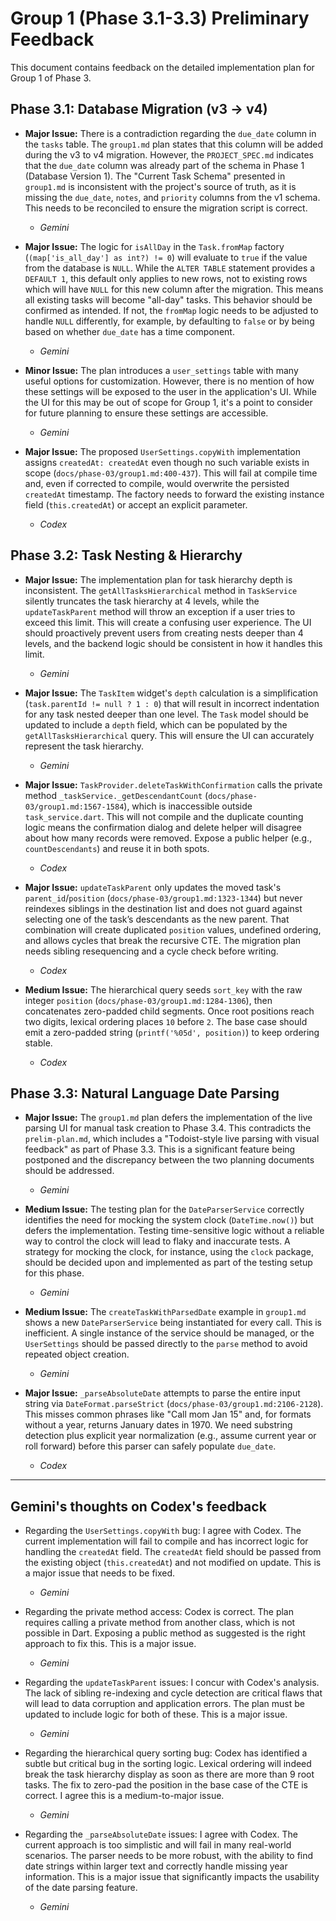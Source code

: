 # Group 1 (Phase 3.1-3.3) Preliminary Feedback

This document contains feedback on the detailed implementation plan for Group 1 of Phase 3.

## Phase 3.1: Database Migration (v3 → v4)

*   **Major Issue:** There is a contradiction regarding the `due_date` column in the `tasks` table. The `group1.md` plan states that this column will be added during the v3 to v4 migration. However, the `PROJECT_SPEC.md` indicates that the `due_date` column was already part of the schema in Phase 1 (Database Version 1). The "Current Task Schema" presented in `group1.md` is inconsistent with the project's source of truth, as it is missing the `due_date`, `notes`, and `priority` columns from the v1 schema. This needs to be reconciled to ensure the migration script is correct.
    - *Gemini*

*   **Major Issue:** The logic for `isAllDay` in the `Task.fromMap` factory (`(map['is_all_day'] as int?) != 0`) will evaluate to `true` if the value from the database is `NULL`. While the `ALTER TABLE` statement provides a `DEFAULT 1`, this default only applies to new rows, not to existing rows which will have `NULL` for this new column after the migration. This means all existing tasks will become "all-day" tasks. This behavior should be confirmed as intended. If not, the `fromMap` logic needs to be adjusted to handle `NULL` differently, for example, by defaulting to `false` or by being based on whether `due_date` has a time component.
    - *Gemini*

*   **Minor Issue:** The plan introduces a `user_settings` table with many useful options for customization. However, there is no mention of how these settings will be exposed to the user in the application's UI. While the UI for this may be out of scope for Group 1, it's a point to consider for future planning to ensure these settings are accessible.
    - *Gemini*

*   **Major Issue:** The proposed `UserSettings.copyWith` implementation assigns `createdAt: createdAt` even though no such variable exists in scope (`docs/phase-03/group1.md:400-437`). This will fail at compile time and, even if corrected to compile, would overwrite the persisted `createdAt` timestamp. The factory needs to forward the existing instance field (`this.createdAt`) or accept an explicit parameter.
    - *Codex*

## Phase 3.2: Task Nesting & Hierarchy

*   **Major Issue:** The implementation plan for task hierarchy depth is inconsistent. The `getAllTasksHierarchical` method in `TaskService` silently truncates the task hierarchy at 4 levels, while the `updateTaskParent` method will throw an exception if a user tries to exceed this limit. This will create a confusing user experience. The UI should proactively prevent users from creating nests deeper than 4 levels, and the backend logic should be consistent in how it handles this limit.
    - *Gemini*

*   **Major Issue:** The `TaskItem` widget's `depth` calculation is a simplification (`task.parentId != null ? 1 : 0`) that will result in incorrect indentation for any task nested deeper than one level. The `Task` model should be updated to include a `depth` field, which can be populated by the `getAllTasksHierarchical` query. This will ensure the UI can accurately represent the task hierarchy.
    - *Gemini*

*   **Major Issue:** `TaskProvider.deleteTaskWithConfirmation` calls the private method `_taskService._getDescendantCount` (`docs/phase-03/group1.md:1567-1584`), which is inaccessible outside `task_service.dart`. This will not compile and the duplicate counting logic means the confirmation dialog and delete helper will disagree about how many records were removed. Expose a public helper (e.g., `countDescendants`) and reuse it in both spots.
    - *Codex*

*   **Major Issue:** `updateTaskParent` only updates the moved task's `parent_id`/`position` (`docs/phase-03/group1.md:1323-1344`) but never reindexes siblings in the destination list and does not guard against selecting one of the task’s descendants as the new parent. That combination will create duplicated `position` values, undefined ordering, and allows cycles that break the recursive CTE. The migration plan needs sibling resequencing and a cycle check before writing.
    - *Codex*

*   **Medium Issue:** The hierarchical query seeds `sort_key` with the raw integer `position` (`docs/phase-03/group1.md:1284-1306`), then concatenates zero-padded child segments. Once root positions reach two digits, lexical ordering places `10` before `2`. The base case should emit a zero-padded string (`printf('%05d', position)`) to keep ordering stable.
    - *Codex*

## Phase 3.3: Natural Language Date Parsing

*   **Major Issue:** The `group1.md` plan defers the implementation of the live parsing UI for manual task creation to Phase 3.4. This contradicts the `prelim-plan.md`, which includes a "Todoist-style live parsing with visual feedback" as part of Phase 3.3. This is a significant feature being postponed and the discrepancy between the two planning documents should be addressed.
    - *Gemini*

*   **Medium Issue:** The testing plan for the `DateParserService` correctly identifies the need for mocking the system clock (`DateTime.now()`) but defers the implementation. Testing time-sensitive logic without a reliable way to control the clock will lead to flaky and inaccurate tests. A strategy for mocking the clock, for instance, using the `clock` package, should be decided upon and implemented as part of the testing setup for this phase.
    - *Gemini*

*   **Medium Issue:** The `createTaskWithParsedDate` example in `group1.md` shows a new `DateParserService` being instantiated for every call. This is inefficient. A single instance of the service should be managed, or the `UserSettings` should be passed directly to the `parse` method to avoid repeated object creation.
    - *Gemini*

*   **Major Issue:** `_parseAbsoluteDate` attempts to parse the entire input string via `DateFormat.parseStrict` (`docs/phase-03/group1.md:2106-2128`). This misses common phrases like "Call mom Jan 15" and, for formats without a year, returns January dates in 1970. We need substring detection plus explicit year normalization (e.g., assume current year or roll forward) before this parser can safely populate `due_date`.
    - *Codex*

---
## Gemini's thoughts on Codex's feedback

*   Regarding the `UserSettings.copyWith` bug: I agree with Codex. The current implementation will fail to compile and has incorrect logic for handling the `createdAt` field. The `createdAt` field should be passed from the existing object (`this.createdAt`) and not modified on update. This is a major issue that needs to be fixed.
    - *Gemini*

*   Regarding the private method access: Codex is correct. The plan requires calling a private method from another class, which is not possible in Dart. Exposing a public method as suggested is the right approach to fix this. This is a major issue.
    - *Gemini*

*   Regarding the `updateTaskParent` issues: I concur with Codex's analysis. The lack of sibling re-indexing and cycle detection are critical flaws that will lead to data corruption and application errors. The plan must be updated to include logic for both of these. This is a major issue.
    - *Gemini*

*   Regarding the hierarchical query sorting bug: Codex has identified a subtle but critical bug in the sorting logic. Lexical ordering will indeed break the task hierarchy display as soon as there are more than 9 root tasks. The fix to zero-pad the position in the base case of the CTE is correct. I agree this is a medium-to-major issue.
    - *Gemini*

*   Regarding the `_parseAbsoluteDate` issues: I agree with Codex. The current approach is too simplistic and will fail in many real-world scenarios. The parser needs to be more robust, with the ability to find date strings within larger text and correctly handle missing year information. This is a major issue that significantly impacts the usability of the date parsing feature.
    - *Gemini*